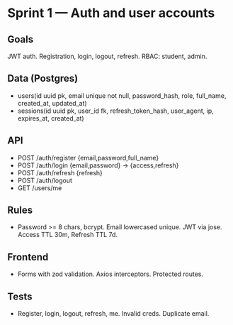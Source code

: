 # Sprint 1 — Auth and user accounts

## Goals
JWT auth. Registration, login, logout, refresh. RBAC: student, admin.

## Data (Postgres)
- users(id uuid pk, email unique not null, password_hash, role, full_name, created_at, updated_at)
- sessions(id uuid pk, user_id fk, refresh_token_hash, user_agent, ip, expires_at, created_at)

## API
- POST /auth/register {email,password,full_name}
- POST /auth/login {email,password} -> {access,refresh}
- POST /auth/refresh {refresh}
- POST /auth/logout
- GET /users/me

## Rules
- Password >= 8 chars, bcrypt. Email lowercased unique. JWT via jose. Access TTL 30m, Refresh TTL 7d.

## Frontend
- Forms with zod validation. Axios interceptors. Protected routes.

## Tests
- Register, login, logout, refresh, me. Invalid creds. Duplicate email.
